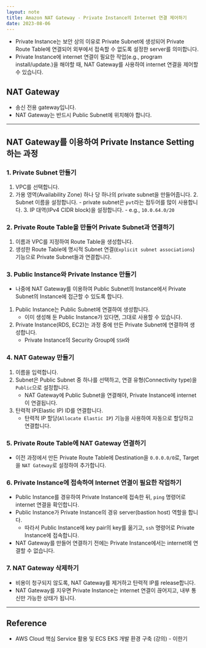 ```yaml
---
layout: note
title: Amazon NAT Gateway - Private Instance의 Internet 연결 제어하기
date: 2023-08-06
---
```





- Private Instance는 보안 상의 이유로 Private Subnet에 생성되어 Private Route Table에 연결되어 외부에서 접속할 수 없도록 설정한 server를 의미합니다.
- Private Instance에 internet 연결이 필요한 작업(e.g., program install/update.)을 해야할 때, NAT Gateway를 사용하여 internet 연결을 제어할 수 있습니다.




## NAT Gateway

- 송신 전용 gateway입니다.
- NAT Gateway는 반드시 Public Subnet에 위치해야 합니다.




---




## NAT Gateway를 이용하여 Private Instance Setting하는 과정


### 1. Private Subnet 만들기

1. VPC를 선택합니다.
2. 가용 영역(Availability Zone) 하나 당 하나의 private subnet을 만들어줍니다.
    2. Subnet 이름을 설정합니다.
        - private subnet은 `pvt`라는 접두어를 많이 사용합니다.
    3. IP 대역(IPv4 CIDR block)을 설정합니다.
        - e.g., `10.0.64.0/20`


### 2. Private Route Table을 만들어 Private Subnet과 연결하기

1. 이름과 VPC를 지정하여 Route Table을 생성합니다.
2. 생성한 Route Table에 명시적 Subnet 연결(`Explicit subnet associations`) 기능으로 Private Subnet들과 연결합니다.


### 3. Public Instance와 Private Instance 만들기

- 나중에 NAT Gateway를 이용하여 Public Subnet의 Instance에서 Private Subnet의 Instance에 접근할 수 있도록 합니다.

1.  Public Instance는 Public Subnet에 연결하여 생성합니다.
    - 이미 생성해 둔 Public Instance가 있다면, 그대로 사용할 수 있습니다.
2.  Private Instance(RDS, EC2)는 과정 중에 만든 Private Subnet에 연결하여 생성합니다.
    - Private Instance의 Security Group에 `SSH`와 


### 4. NAT Gateway 만들기

1. 이름을 입력합니다.
2. Subnet은 Public Subnet 중 하나를 선택하고, 연결 유형(Connectivity type)을 `Public`으로 설정합니다.
    - NAT Gateway에 Public Subnet을 연결해야, Private Instance에 internet이 연결됩니다.
3. 탄력적 IP(Elastic IP) ID를 연결합니다.
    - 탄력적 IP 할당(`Allocate Elastic IP`) 기능을 사용하여 자동으로 할당하고 연결합니다.


### 5. Private Route Table에 NAT Gateway 연결하기

- 이전 과정에서 만든 Private Route Table에 Destination을 `0.0.0.0/0`로, Target을 `NAT Gateway`로 설정하여 추가합니다.


### 6. Private Instance에 접속하여 Internet 연결이 필요한 작업하기

- Public Instance를 경유하여 Private Instance에 접속한 뒤, `ping` 명령어로 internet 연결을 확인합니다.
- Public Instance가 Private Instance의 경유 server(bastion host) 역할을 합니다.
    - 따라서 Public Instance에 key pair의 key를 옮기고, `ssh` 명령어로 Private Instance에 접속합니다.
- NAT Gateway를 만들어 연결하기 전에는 Private Instance에서는 internet에 연결할 수 없습니다.


### 7. NAT Gateway 삭제하기

- 비용이 청구되지 않도록, NAT Gateway를 제거하고 탄력적 IP를 release합니다.
- NAT Gateway를 지우면 Private Instance는 internet 연결이 끊어지고, 내부 통신만 가능한 상태가 됩니다.




---




## Reference

- AWS Cloud 핵심 Service 활용 및 ECS EKS 개발 환경 구축 (강의) - 이한기
